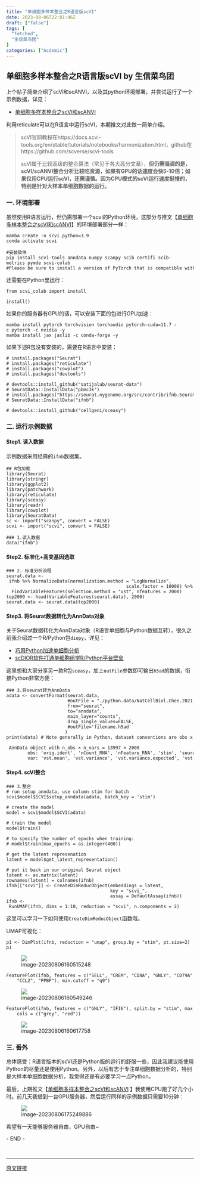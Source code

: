 ```yaml
---
title: "单细胞多样本整合之R语言版scVI"
date: 2023-08-06T22:01:46Z
draft: ["false"]
tags: [
  "fetched",
  "生信菜鸟团"
]
categories: ["Acdemic"]
---
```

单细胞多样本整合之R语言版scVI by 生信菜鸟团
------
<div><section data-tool="mdnice编辑器" data-website="https://www.mdnice.com"><p data-tool="mdnice编辑器">上个帖子简单介绍了scVI和scANVI，以及其python环境部署，并尝试运行了一个示例数据，详见：</p><ul data-tool="mdnice编辑器"><li><section><a href="https://mp.weixin.qq.com/s?__biz=Mzg5MjcxNzg1NA==&amp;mid=2247487358&amp;idx=1&amp;sn=a9dff19083623ef3063df6ccce9ee411&amp;scene=21#wechat_redirect" data-linktype="2">单细胞多样本整合之scVI和scANVI</a></section></li></ul><p data-tool="mdnice编辑器">利用reticulate可以在R语言中运行scVI，本期推文对此做一简单介绍。</p><blockquote data-tool="mdnice编辑器"><p>scVI官网教程在https://docs.scvi-tools.org/en/stable/tutorials/notebooks/harmonization.html，github在https://github.com/scverse/scvi-tools</p><p>scVI属于比较高级的整合算法（常见于各大高分文章），<strong>但仍需强调的是，scVI/scANVI整合分析比较吃资源，如果有GPU的话速度会快5-10倍；如果仅用CPU运行scVI，还需谨慎。因为CPU模式的scVI运行速度挺慢的，特别是针对大样本单细胞数据的运行。</strong></p></blockquote><h3 data-tool="mdnice编辑器">一. 环境部署</h3><p data-tool="mdnice编辑器">虽然使用R语言运行，但仍需部署一个scvi的Python环境，这部分与推文【<a href="https://mp.weixin.qq.com/s?__biz=Mzg5MjcxNzg1NA==&amp;mid=2247487358&amp;idx=1&amp;sn=a9dff19083623ef3063df6ccce9ee411&amp;scene=21#wechat_redirect" data-linktype="2">单细胞多样本整合之scVI和scANVI</a>】的环境部署部分一样：</p><pre data-tool="mdnice编辑器"><span></span><code>mamba create -n scvi python=3.9<br>conda activate scvi<br><br><span>#安装软件</span><br>pip install scvi-tools anndata numpy scanpy scib certifi scib-metrics pymde scvi-colab<br><span>#Please be sure to install a version of PyTorch that is compatible with your GPU (if applicable).</span><br></code></pre><p data-tool="mdnice编辑器">还需要在Python里运行：</p><pre data-tool="mdnice编辑器"><span></span><code><span>from</span> scvi_colab <span>import</span> install<br><br>install()<br></code></pre><p data-tool="mdnice编辑器">如果你的服务器有GPU的话，可以安装下面的包进行GPU加速：</p><pre data-tool="mdnice编辑器"><span></span><code>mamba install pytorch torchvision torchaudio pytorch-cuda=11.7 -c pytorch -c nvidia -y<br>mamba install jax jaxlib -c conda-forge -y<br></code></pre><p data-tool="mdnice编辑器">如果下述R包没有安装的，需要在R语言中安装：</p><pre data-tool="mdnice编辑器"><span></span><code><span># install.packages("Seurat")</span><br><span># install.packages("reticulate")</span><br><span># install.packages("cowplot")</span><br><span># install.packages("devtools")</span><br><br><span># devtools::install_github("satijalab/seurat-data")</span><br><span># SeuratData::InstallData("pbmc3k")</span><br><span># install.packages("https://seurat.nygenome.org/src/contrib/ifnb.SeuratData_3.0.0.tar.gz", repos = NULL, type = "source") </span><br><span># SeuratData::InstallData("ifnb")</span><br><br><span># devtools::install_github("cellgeni/sceasy")</span><br></code></pre><h3 data-tool="mdnice编辑器">二. 运行示例数据</h3><h4 data-tool="mdnice编辑器">Step1. 读入数据</h4><p data-tool="mdnice编辑器">示例数据采用经典的<code>ifnb</code>数据集。</p><pre data-tool="mdnice编辑器"><span></span><code><span>## R包加载</span><br><span>library</span>(Seurat)<br><span>library</span>(stringr)<br><span>library</span>(ggplot2)<br><span>library</span>(patchwork)<br><span>library</span>(reticulate)<br><span>library</span>(sceasy)<br><span>library</span>(readr)<br><span>library</span>(cowplot)<br><span>library</span>(SeuratData)<br>sc &lt;- import(<span>"scanpy"</span>, convert = <span>FALSE</span>)<br>scvi &lt;- import(<span>"scvi"</span>, convert = <span>FALSE</span>)<br><br><span>### 1.读入数据</span><br>data(<span>"ifnb"</span>)<br></code></pre><h4 data-tool="mdnice编辑器">Step2. 标准化+高变基因选取</h4><pre data-tool="mdnice编辑器"><span></span><code><span>### 2. 标准分析流程</span><br>seurat.data &lt;- ifnb %&gt;% NormalizeData(normalization.method = <span>"LogNormalize"</span>, <br>                                             scale.factor = <span>10000</span>) %&gt;% <br>  FindVariableFeatures(selection.method = <span>"vst"</span>, nfeatures = <span>2000</span>)<br>top2000 &lt;- head(VariableFeatures(seurat.data), <span>2000</span>)<br>seurat.data &lt;- seurat.data[top2000]<br></code></pre><h4 data-tool="mdnice编辑器">Step3. 将Seurat数据转化为AnnData对象</h4><p data-tool="mdnice编辑器">关于Seurat数据转化为AnnData对象（R语言单细胞与Python数据互转），很久之前我介绍过一个R/Python包<code>diopy</code>，详见：</p><ul data-tool="mdnice编辑器"><li><section><a href="https://mp.weixin.qq.com/s?__biz=Mzg5MjcxNzg1NA==&amp;mid=2247484778&amp;idx=1&amp;sn=45f99192489b835d895bd2bd4d93e774&amp;scene=21#wechat_redirect" data-linktype="2">巧用Python加速单细胞分析</a></section></li><li><section><a href="https://mp.weixin.qq.com/s?__biz=MzI0NDA4OTQ2NA==&amp;mid=2652571513&amp;idx=1&amp;sn=878ed662a9a61ebd4e67faf21032f6d4&amp;scene=21#wechat_redirect" data-linktype="2">scDIOR软件打通单细胞组学R/Python平台壁垒</a></section></li></ul><p data-tool="mdnice编辑器">这里想和大家分享另一款R包<code>sceasy</code>，加上<code>outFile</code>参数即可输出<code>h5ad</code>的数据，衔接Python非常方便：</p><pre data-tool="mdnice编辑器"><span></span><code><span>### 3.将seurat转为AnnData</span><br>adata &lt;- convertFormat(seurat.data, <br>                       <span>#outFile = "./python.data/NatCellBiol.Chen.2021.Batch1.h5ad",</span><br>                       from=<span>"seurat"</span>, <br>                       to=<span>"anndata"</span>, <br>                       main_layer=<span>"counts"</span>, <br>                       drop_single_values=<span>FALSE</span>,<br>                       <span>#outFile='filename.h5ad'</span><br>                      )<br>print(adata) <span># Note generally in Python, dataset conventions are obs x var</span><br></code></pre><pre data-tool="mdnice编辑器"><span></span><code><span> AnnData object with n_obs × n_vars = 13997 × 2000</span><br><span>        obs: 'orig.ident', 'nCount_RNA', 'nFeature_RNA', 'stim', 'seurat_annotations', 'percent.mt'</span><br><span>        var: 'vst.mean', 'vst.variance', 'vst.variance.expected', 'vst.variance.standardized', 'vst.variable'</span><br></code></pre><h4 data-tool="mdnice编辑器">Step4. scVI整合</h4><pre data-tool="mdnice编辑器"><span></span><code><span>### 3.整合</span><br><span># run setup_anndata, use column stim for batch</span><br>scvi$model$SCVI$setup_anndata(adata, batch_key = <span>'stim'</span>)<br><br><span># create the model</span><br>model = scvi$model$SCVI(adata)<br><br><span># train the model</span><br>model$train()<br><br><span># to specify the number of epochs when training:</span><br><span># model$train(max_epochs = as.integer(400))</span><br><br><span># get the latent represenation</span><br>latent = model$get_latent_representation()<br><br><span># put it back in our original Seurat object</span><br>latent &lt;- as.matrix(latent)<br>rownames(latent) = colnames(ifnb)<br>ifnb[[<span>"scvi"</span>]] &lt;- CreateDimReducObject(embeddings = latent,<br>                                       key = <span>"scvi_"</span>, <br>                                       assay = DefaultAssay(ifnb))<br>ifnb &lt;- RunUMAP(ifnb, dims = <span>1</span>:<span>10</span>, reduction = <span>"scvi"</span>, n.components = <span>2</span>)<br></code></pre><p data-tool="mdnice编辑器">这里可以学习一下如何使用<code>CreateDimReducObject</code>函数哦。</p><p data-tool="mdnice编辑器">UMAP可视化：</p><pre data-tool="mdnice编辑器"><span></span><code>p1 &lt;- DimPlot(ifnb, reduction = <span>"umap"</span>, group.by = <span>"stim"</span>, pt.size=<span>2</span>)<br>p1<br></code></pre><figure data-tool="mdnice编辑器"><img data-ratio="0.7852998065764023" data-src="https://mmbiz.qpic.cn/mmbiz_jpg/iaRJcrq2LosibKb9QCVgNakFpkrLriaYIPc5zHic2co8icVqpibfB3e7r01lBRU6VXOEhypEc6wDCicEkbY34fO1NT2Yw/640?wx_fmt=other" data-type="other" data-w="517" src="https://mmbiz.qpic.cn/mmbiz_jpg/iaRJcrq2LosibKb9QCVgNakFpkrLriaYIPc5zHic2co8icVqpibfB3e7r01lBRU6VXOEhypEc6wDCicEkbY34fO1NT2Yw/640?wx_fmt=other"><figcaption>image-20230806160515248</figcaption></figure><pre data-tool="mdnice编辑器"><span></span><code>FeaturePlot(ifnb, features = c(<span>"SELL"</span>, <span>"CREM"</span>, <span>"CD8A"</span>, <span>"GNLY"</span>, <span>"CD79A"</span>, <span>"FCGR3A"</span>, <br>    <span>"CCL2"</span>, <span>"PPBP"</span>), min.cutoff = <span>"q9"</span>)<br></code></pre><figure data-tool="mdnice编辑器"><img data-ratio="0.8352788586251622" data-src="https://mmbiz.qpic.cn/mmbiz_jpg/iaRJcrq2LosibKb9QCVgNakFpkrLriaYIPcEjX4P29SfoHpwIk1wXumxib9Zjo6TOuqErA9G0cuAU8OgEjvPZhprXg/640?wx_fmt=other" data-type="other" data-w="771" src="https://mmbiz.qpic.cn/mmbiz_jpg/iaRJcrq2LosibKb9QCVgNakFpkrLriaYIPcEjX4P29SfoHpwIk1wXumxib9Zjo6TOuqErA9G0cuAU8OgEjvPZhprXg/640?wx_fmt=other"><figcaption>image-20230806160549246</figcaption></figure><pre data-tool="mdnice编辑器"><span></span><code>FeaturePlot(ifnb, features = c(<span>"GNLY"</span>, <span>"IFI6"</span>), split.by = <span>"stim"</span>, max.cutoff = <span>3</span>, <br>    cols = c(<span>"grey"</span>, <span>"red"</span>))<br></code></pre><figure data-tool="mdnice编辑器"><img data-ratio="0.8400520156046815" data-src="https://mmbiz.qpic.cn/mmbiz_jpg/iaRJcrq2LosibKb9QCVgNakFpkrLriaYIPc8tnfiaHPiabQWCAYdqiaRdIH0Kt9e7T5rQYIDJd3VHURA5gynfgkuBa9w/640?wx_fmt=other" data-type="other" data-w="769" src="https://mmbiz.qpic.cn/mmbiz_jpg/iaRJcrq2LosibKb9QCVgNakFpkrLriaYIPc8tnfiaHPiabQWCAYdqiaRdIH0Kt9e7T5rQYIDJd3VHURA5gynfgkuBa9w/640?wx_fmt=other"><figcaption>image-20230806160617758</figcaption></figure><h3 data-tool="mdnice编辑器">三. 番外</h3><p data-tool="mdnice编辑器">总体感受：R语言版本的scVI还是Python版的运行的舒服一些，因此我建议能使用Python的尽量还是使用Python。另外，以后有志于专注单细胞数据分析的，特别是大样本单细胞数据分析，我觉得还是有必要学习一点Python。</p><p data-tool="mdnice编辑器">最后，上期推文【<a href="https://mp.weixin.qq.com/s?__biz=Mzg5MjcxNzg1NA==&amp;mid=2247487358&amp;idx=1&amp;sn=a9dff19083623ef3063df6ccce9ee411&amp;scene=21#wechat_redirect" data-linktype="2">单细胞多样本整合之scVI和scANVI</a> 】我使用CPU跑了好几个小时。前几天我借到一台GPU服务器，然后运行同样的示例数据只需要10分钟：</p><figure data-tool="mdnice编辑器"><img data-ratio="0.3138888888888889" data-src="https://mmbiz.qpic.cn/mmbiz_jpg/iaRJcrq2LosibKb9QCVgNakFpkrLriaYIPcibrowZdBXHdkGf45cnYiaD2PQIuotbOfaE9r0bGxNbAiaLr988A85Yaww/640?wx_fmt=other" data-type="other" data-w="1080" src="https://mmbiz.qpic.cn/mmbiz_jpg/iaRJcrq2LosibKb9QCVgNakFpkrLriaYIPcibrowZdBXHdkGf45cnYiaD2PQIuotbOfaE9r0bGxNbAiaLr988A85Yaww/640?wx_fmt=other"><figcaption>image-20230806175249886</figcaption></figure><p data-tool="mdnice编辑器">希望有一天能够服务器自由，GPU自由~</p><span>- END -</span></section><p><br></p><p><mp-style-type data-value="10000"></mp-style-type></p></div>  
<hr>
<a href="https://mp.weixin.qq.com/s/BnkCf_gyjMGirBJ4SunSNQ",target="_blank" rel="noopener noreferrer">原文链接</a>
